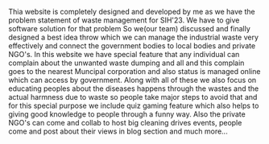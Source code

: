 Thia website is completely designed and developed by me as we have the problem statement of waste management for SIH'23. We have to give software solution for that problem So we(our team) discussed and finally designed a best idea throw which we can manage the industrial waste very effectively and connect the government bodies to local bodies and private NGO's. In this website we have special feature that any individual can complain about the unwanted waste dumping and all and this complain goes to the nearest Muncipal corporation and also status is managed online which can access by government. Along with all of these we also focus on educating peoples about the diseases happens through the wastes and the actual harmness due to waste so people take major steps to avoid that and for this special purpose we include quiz gaming feature which also helps to giving good knowledge to people through a funny way. Also the private NGO's can come and collab to host big cleaning drives events, people come and post about their views in blog section and much more...
